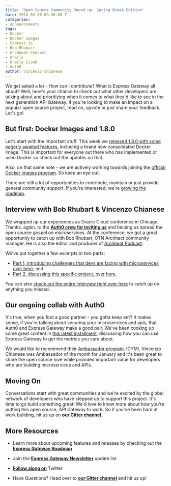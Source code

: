 ```yaml
---
title: 'Open Source Community Round up: Spring Break Edition'
date: 2018-03-30 09:30:00 Z
categories:
- announcements
tags:
- Docker
- Docker images
- Express.js
- Bob Rhubart
- Archbeat Podcast
- Oracle
- Oracle Cloud
- Auth0
author: Vincenzo Chianese
---
```


We get asked a lot - How can I contribute? What is Express Gateway all about? Well, here's your chance to check out what other developers are talking about and prioritizing when it comes to what they'd like to see in the next generation API Gateway. If you're looking to make an impact on a popular open source project, read on, upvote or just share your feedback. Let's go!
<!--excerpt-->

## But first: Docker Images and 1.8.0

Let's start with the important stuff. This week we [released 1.8.0 with some eagerly awaited features](https://www.express-gateway.io/whats-inside-express-gateway-1-dot-8-0/), including a brand new consolidated Docker Image. This is important for everyone out there who has implemented or used Docker so check out the updates on that.

Also, on that same note - we are actively working towards joining the [official Docker images program](https://docs.docker.com/docker-hub/official_repos/). So keep an eye out.

There are still a lot of opportunities to contribute, maintain or just provide general community support. If you're interested, we're [growing the roadmap](https://github.com/ExpressGateway/express-gateway/milestones).

## Interview with Bob Rhubart & Vincenzo Chianese

We wrapped up our experiences as Oracle Cloud conference in Chicago. Thanks, again, to the **[Auth0 crew for inviting us](https://auth0.com/)** and helping us spread the open source gospel on microservices. At the conference, we got a great opportunity to catch up with Bob Rhubart, OTN Architect community manager. He is also the editor and producer of [Archbeat Podcast](https://feeds2.feedburner.com/OtnArch2Arch).

We've put together a few excerpts in two parts:
* [Part 1, introducing challenges that devs are facing with microservices over here](https://www.express-gateway.io/interview-vincenzo-chianese-at-oracle-cloud-chicago/), and
* [Part 2, discussing this specific project, over here](https://www.express-gateway.io/interview-pt-dot-2/).

You can also [check out the entire interview right over here](https://www.pscp.tv/OracleDevs/1MnxneykAXYJO) to catch up on anything you missed.

## Our ongoing collab with Auth0
It's true, when you find a good partner - you gotta keep em'! It makes sense, if you're talking about securing your microservices and apis, that Auth0 and Express Gateway make a good pair. We've been cooking up some great content in [this latest installment](https://auth0.com/blog/application-metrics-with-express-gateway/), discussing how you can use Express Gateway to get the metrics you care about.

We would like to recommend their [Ambassador program](https://auth0.com/ambassador-program). ICYMI, Vincenzo Chianese was Ambassador of the month for January and it's been great to share the open source love while provided important value for developers who are building microservices and APIs.

## Moving On

Conversations start with great communities and we're excited by the global network of developers who have stepped up to support this project. It's time to go build something great! We'd love to know more about how you're putting this open source, API Gateway to work. So if you've been hard at work building, hit us up on **[our Gitter channel.](https://gitter.im/ExpressGateway/express-gateway)**

## More Resources

* Learn more about upcoming features and releases by checking out the **[Express Gateway Roadmap](https://github.com/ExpressGateway/express-gateway/milestones)**

* Join the **[Express Gateway Newsletter](https://eepurl.com/cVOqd5)** update list

* **[Follow along on](https://twitter.com/express_gateway)** Twitter

* Have Questions? Head over to **[our Gitter channel](https://gitter.im/ExpressGateway/express-gateway)** and hit us up!
